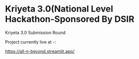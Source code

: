 # Kriyeta 3.0(National Level Hackathon-Sponsored By DSIR
Kriyeta 3.0 Submission Round

Project currently live at -:

https://all-n-beyond.streamlit.app/
